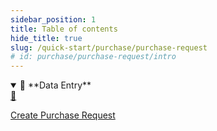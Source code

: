 ```yaml
---
sidebar_position: 1
title: Table of contents
hide_title: true
slug: /quick-start/purchase/purchase-request
# id: purchase/purchase-request/intro
---
```


<details open>
  <summary>📘 **Data Entry**</summary>
  <div class="details-content"> 
  
  <a href="./create-purchase-request" class="card-link">
    <div class="card3">
      <div class="icon">📄️</div>
        <div class="text">
          <p>Create Purchase Request</p>
        </div>
    </div>
  </a> 

  </div>
</details>

<!-- <details  class="advanced-details">
  <summary>🚀 **Advanced**</summary>
  <div  class="details-content">
  <a href="./create-invoice" class="card-link" >
    <div class="card3">
      <div class="icon">📄️</div>
        <div class="text">
          <p>Pending</p>
        </div>
    </div>
  </a>

   
  </div>
</details> -->
 
